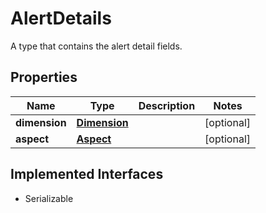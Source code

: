 

# AlertDetails

A type that contains the alert detail fields.
## Properties

Name | Type | Description | Notes
------------ | ------------- | ------------- | -------------
**dimension** | [**Dimension**](Dimension.md) |  |  [optional]
**aspect** | [**Aspect**](Aspect.md) |  |  [optional]


## Implemented Interfaces

* Serializable


